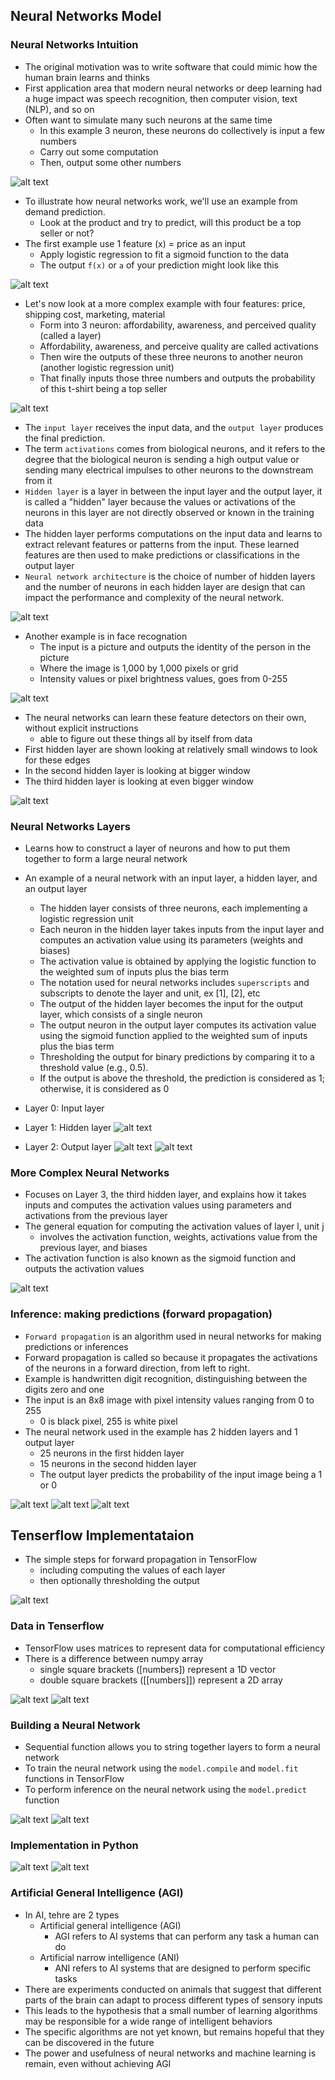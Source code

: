 ## Neural Networks Model

### Neural Networks Intuition

- The original motivation was to write software that could mimic how the human brain learns and thinks
- First application area that modern neural networks or deep learning had a huge impact was speech recognition, then computer vision, text (NLP), and so on
- Often want to simulate many such neurons at the same time
    - In this example 3 neuron, these neurons do collectively is input a few numbers
    - Carry out some computation
    - Then, output some other numbers

![alt text](./images/1.png)

- To illustrate how neural networks work, we'll use an example from demand prediction.
    - Look at the product and try to predict, will this product be a top seller or not? 
- The first example use 1 feature (x) = price as an input
    - Apply logistic regression to fit a sigmoid function to the data
    - The output `f(x)` or `a` of your prediction might look like this

![alt text](./images/2.png)

- Let's now look at a more complex example with four features: price, shipping cost, marketing, material
    - Form into 3 neuron: affordability, awareness, and perceived quality (called a layer)
    - Affordability, awareness, and perceive quality are called activations
    - Then wire the outputs of these three neurons to another neuron (another logistic regression unit)
    - That finally inputs those three numbers and outputs the probability of this t-shirt being a top seller

![alt text](./images/3.png)

- The `input layer` receives the input data, and the `output layer` produces the final prediction.
- The term `activations` comes from biological neurons, and it refers to the degree that the biological neuron is sending a high output value or sending many electrical impulses to other neurons to the downstream from it
- `Hidden layer` is a layer in between the input layer and the output layer, it is called a "hidden" layer because the values or activations of the neurons in this layer are not directly observed or known in the training data
- The hidden layer performs computations on the input data and learns to extract relevant features or patterns from the input. These learned features are then used to make predictions or classifications in the output layer
- `Neural network architecture` is the choice of number of hidden layers and the number of neurons in each hidden layer are design that can impact the performance and complexity of the neural network.

![alt text](./images/4.png)

- Another example is in face recognation
    - The input is a picture and outputs the identity of the person in the picture
    - Where the image is 1,000 by 1,000 pixels or grid
    - Intensity values or pixel brightness values, goes from 0-255

![alt text](./images/5.png)

- The neural networks can learn these feature detectors on their own, without explicit instructions
    - able to figure out these things all by itself from data
- First hidden layer are shown looking at relatively small windows to look for these edges
- In the second hidden layer is looking at bigger window
- The third hidden layer is looking at even bigger window

![alt text](./images/6.png)

### Neural Networks Layers

- Learns how to construct a layer of neurons and how to put them together to form a large neural network
- An example of a neural network with an input layer, a hidden layer, and an output layer
    - The hidden layer consists of three neurons, each implementing a logistic regression unit
    - Each neuron in the hidden layer takes inputs from the input layer and computes an activation value using its parameters (weights and biases)
    - The activation value is obtained by applying the logistic function to the weighted sum of inputs plus the bias term
    - The notation used for neural networks includes `superscripts` and subscripts to denote the layer and unit, ex [1], [2], etc
    - The output of the hidden layer becomes the input for the output layer, which consists of a single neuron
    - The output neuron in the output layer computes its activation value using the sigmoid function applied to the weighted sum of inputs plus the bias term
    - Thresholding the output for binary predictions by comparing it to a threshold value (e.g., 0.5).
    - If the output is above the threshold, the prediction is considered as 1; otherwise, it is considered as 0

- Layer 0: Input layer
- Layer 1: Hidden layer
![alt text](./images/7.png)

- Layer 2: Output layer
![alt text](./images/8.png)
![alt text](./images/9.png)

### More Complex Neural Networks

- Focuses on Layer 3, the third hidden layer, and explains how it takes inputs and computes the activation values using parameters and activations from the previous layer
- The general equation for computing the activation values of layer l, unit j
    - involves the activation function, weights, activations value from the previous layer, and biases
- The activation function is also known as the sigmoid function and outputs the activation values

![alt text](./images/10.png)

### Inference: making predictions (forward propagation)

- `Forward propagation` is an algorithm used in neural networks for making predictions or inferences
- Forward propagation is called so because it propagates the activations of the neurons in a forward direction, from left to right.
- Example is handwritten digit recognition, distinguishing between the digits zero and one
- The input is an 8x8 image with pixel intensity values ranging from 0 to 255
    - 0 is black pixel, 255 is white pixel
- The neural network used in the example has 2 hidden layers and 1 output layer
    - 25 neurons in the first hidden layer
    - 15 neurons in the second hidden layer
    - The output layer predicts the probability of the input image being a 1 or 0

![alt text](./images/11.png)
![alt text](./images/12.png)
![alt text](./images/13.png)

## Tenserflow Implementataion

- The simple steps for forward propagation in TensorFlow
    - including computing the values of each layer
    - then optionally thresholding the output

![alt text](./images/14.png)

### Data in Tenserflow

- TensorFlow uses matrices to represent data for computational efficiency
- There is a difference between numpy array
    - single square brackets ([numbers]) represent a 1D vector
    - double square brackets ([[numbers]]) represent a 2D array

![alt text](./images/15.png)
![alt text](./images/16.png)

### Building a Neural Network

- Sequential function allows you to string together layers to form a neural network
- To train the neural network using the `model.compile` and `model.fit` functions in TensorFlow
- To perform inference on the neural network using the `model.predict` function

![alt text](./images/17.png)
![alt text](./images/18.png)

### Implementation in Python

![alt text](./images/19.png)
![alt text](./images/20.png)

### Artificial General Intelligence (AGI)

- In AI, tehre are 2 types
    - Artificial general intelligence (AGI)
        - AGI refers to AI systems that can perform any task a human can do
    - Artificial narrow intelligence (ANI)
        - ANI refers to AI systems that are designed to perform specific tasks
- There are experiments conducted on animals that suggest that different parts of the brain can adapt to process different types of sensory inputs
- This leads to the hypothesis that a small number of learning algorithms may be responsible for a wide range of intelligent behaviors
- The specific algorithms are not yet known, but remains hopeful that they can be discovered in the future
- The power and usefulness of neural networks and machine learning is remain, even without achieving AGI